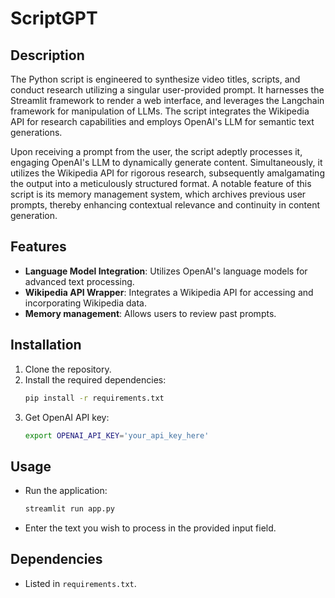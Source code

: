 # ScriptGPT

## Description

The Python script is engineered to synthesize video titles, scripts, and conduct research utilizing a
singular user-provided prompt. It harnesses the Streamlit framework to render a web interface, and leverages
the Langchain framework for manipulation of LLMs. The script integrates the Wikipedia API for research capabilities
and employs OpenAI's LLM for semantic text generations.

Upon receiving a prompt from the user, the script adeptly processes it,
 engaging OpenAI's LLM to dynamically generate content. 
 Simultaneously, it utilizes the Wikipedia API for rigorous research, 
 subsequently amalgamating the output into a meticulously structured format. 
 A notable feature of this script is its  memory management system,
which archives previous user prompts, thereby enhancing contextual relevance and continuity in content generation.

## Features
- **Language Model Integration**: Utilizes OpenAI's language models for advanced text processing.
- **Wikipedia API Wrapper**: Integrates a Wikipedia API for accessing and incorporating Wikipedia data.
- **Memory management**: Allows users to review past prompts.

## Installation
1. Clone the repository.
2. Install the required dependencies:
   ```bash
   pip install -r requirements.txt
   ```
3. Get OpenAI API key:
   ```bash
   export OPENAI_API_KEY='your_api_key_here'
   ```

## Usage
- Run the application:
  ```bash
  streamlit run app.py
  ```
- Enter the text you wish to process in the provided input field.

## Dependencies
- Listed in `requirements.txt`.
